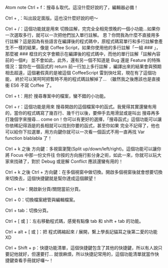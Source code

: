 Atom note
Ctrl + f：搜尋＆取代。這沒什麼好說的了，編輯器必備！

Ctrl + ,：叫出設定面版。這也沒什麼好說的吧～

Ctrl + /：這個功能就是用來 切換註解，完完全全相見恨晚的一個小功能…如果你一次選取多行，就可以一次把他們加入單行註解。
恩？你問我為什麼不直接用多行註解？這是因為有些語言在編譯後的程式碼中，原程式碼寫單行和多行註解會產生不一樣的結果，像是 Coffee
Script，如果你使用他的多行註解「一組 ### 」，那麼被 ### 框住的文字會顯示在編譯後的程式碼中，而他的單行註解「註解內容前的一個#」
並不會如此，此外，還有另一個不知道是 Bug 還是 Feature 的特殊情況：當你在一個函式的 return 前一行加上多行註解
，編譯出來的結果會與預期相去超遠，這個暑假真的是被這個 CoffeeScript 雷到快吐寫，現在有了這個功能，
終於可以笑呵呵把暫時不用的程式碼註解掉了… （雖然我之後應該也是直接衝 ES6 不寫 Coffee 了。

Ctrl + t：用於 搜尋專案中的檔案，蠻不錯的小功能。

Ctrl + r：這個功能是用來 搜尋開啟的這個檔案中的函式。我覺得其實還蠻有用的，當你的程式碼寫了幾百行、幾千行以後，要伸手去用滑鼠或是叫出
搜尋再多打幾個字來搜尋… come on！你可以有更好的選擇，「搜尋函式」這個功能可以讓你依稀記得涵是的長相就可以找到你要的函式，甚至你如果
完全不記得了，他也可以給你下拉選單，用方向鍵你就可以一次看一個函式不用一直再找 Var function blablabla 了！

Ctrl + k 之後 方向鍵：多視窗瀏覽(Split up/down/left/right)。這個功能可以讓你將 Focus 中那一份文件往
你按的方向施行影分身之術，如此一來，你就可以玩大家來找碴了，對於 Debug 或是解 Conflict 應該還蠻有用的！

Ctrl + k 之後 Ctrl + 方向鍵：在多個視窗中做切換。開啟多個視窗後就會想要切換來切換去，這個快捷鍵就是幫你達成這個願望！

Ctrl + t/w：開啟新分頁/關閉當前分頁。

Ctrl + 0：切換檔案總管與編輯檔案。

Ctrl + tab：切換分頁。

Ctrl + [ 或 ]：左右移動程式碼，感覺有點像 tab 和 shift + tab 的功能。

Ctrl + alt + [ 或 ]：把 程式碼縮起來 / 展開，繫上學長記貓耳之後第二愛的功能XD

Ctrl + Shift + p：快捷功能清單，這個快捷鍵包含了其他的快捷鍵，所以有人說只要記他就好，但還要打… 就很麻煩，所以快捷記常用的，這個功能清單就當作快捷鍵查看手冊就好囉～！
